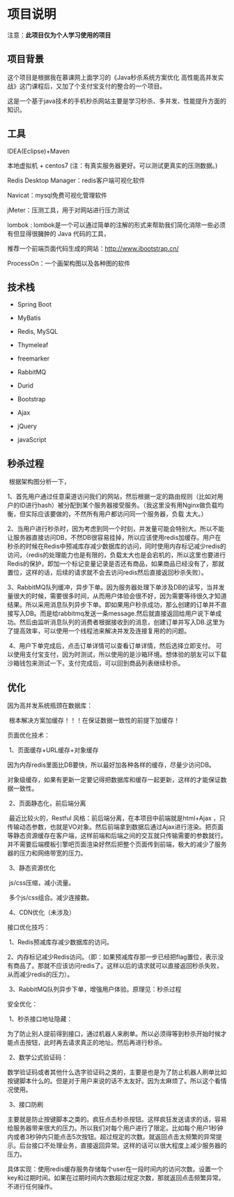 # 项目说明

注意：**此项目仅为个人学习使用的项目**

## 项目背景

 这个项目是根据我在慕课网上面学习的《Java秒杀系统方案优化 高性能高并发实战》这门课程后，又加了个支付宝支付的整合的一个项目。

这是一个基于java技术的手机秒杀网站主要是学习秒杀、多并发、性能提升方面的知识。


## 工具

IDEA(Eclipse)+Maven

本地虚拟机 + centos7 (注：有真实服务器更好。可以测试更真实的压测数据。)

Redis Desktop Manager：redis客户端可视化软件

Navicat：mysql免费可视化管理软件

jMeter：压测工具，用于对网站进行压力测试

lombok : lombok是一个可以通过简单的注解的形式来帮助我们简化消除一些必须有但显得很臃肿的 Java 代码的工具，

推荐一个前端页面代码生成的网站：http://www.ibootstrap.cn/

ProcessOn：一个画架构图以及各种图的软件

## 技术栈

- Spring Boot 

- MyBatis

- Redis, MySQL

- Thymeleaf 

- freemarker

- RabbitMQ

- Durid

- Bootstrap

- Ajax

- jQuery

- javaScript

## 秒杀过程

​	根据架构图分析一下，

​	1、首先用户通过任意渠道访问我们的网站，然后根据一定的路由规则（比如对用户的ID进行hash）被分配到某个服务器接受服务。（我这里没有用Nginx做负载均衡，但实际应该要做的，不然所有用户都访问同一个服务器，负载			太大。）

​	2、当用户进行秒杀时，因为考虑到同一个时刻，并发量可能会特别大。所以不能让服务器直接访问DB，不然DB很容易挂掉，所以应该使用redis加缓存。用户在秒杀的时候在Redis中预减库存减少数据库的访问，同时使用内存标记减少redis的访问，（redis的处理能力也是有限的，负载太大也是会宕机的，所以这里也要进行Redis的保护，即加一个标记变量记录是否还有商品，如果商品已经没有了，那就置位，这样的话，后续的请求就不会去访问redis然后直接返回秒杀失败）。

​	3、RabbitMQ队列缓冲，异步下单。因为服务器处理下单涉及DB的读写，当并发量很大的时候，需要很多时间，从而用户体验会很不好，因为需要等待很久才知道结果。所以采用消息队列异步下单。即如果用户秒杀成功，那么创建的订单并不直接写入DB。而是给rabbitmq发送一条message.然后就直接返回给用户说下单成功。然后由监听消息队列的消费者根据接收到的消息，创建订单并写入DB.这里为了提高效率，可以使用一个线程池来解决并发及连接复用的的问题。

​	4、用户下单完成后，点击订单详情可以查看订单详情，然后选择立即支付。 可以使用支付宝支付，因为时测试，所以使用的是沙箱环境。想体验的朋友可以下载沙箱钱包来测试一下。支付完成后，可以回到商品列表继续秒杀。

## 优化

因为高并发系统瓶颈在数据库：

​	根本解决方案加缓存！！！在保证数据一致性的前提下加缓存！

页面优化技术：

​	1、页面缓存+URL缓存+对象缓存

​			因为内存redis里面比DB要快，所以最好加各种各样的缓存，尽量少访问DB。 

​			对象级缓存，如果有更新一定要记得把数据库和缓存一起更新，这样的才能保证数据一致性。

​	2、页面静态化，前后端分离

​			最近比较火的，Restful 风格：前后端分离，在本项目中前端就是html+Ajax ，只传输动态参数，也就是VO对象。然后前端拿到数据后通过Ajax进行渲染。把页面等静态资源缓存在客户端，这样前端和后端之间的交互就只传输需要的参数就行。并不需要后端模板引擎吧页面渲染好然后把整个页面传到前端，极大的减少了服务器的压力和网络带宽的压力。

​	3、静态资源优化

​			js/css压缩，减小流量。

​			多个js/css组合。减少连接数。

​	4、CDN优化（未涉及）

接口优化技巧：

​	1、Redis预减库存减少数据库的访问。

​	2、内存标记减少Redis访问。（即：如果预减库存那一步已经把flag置位，表示没有商品了。那就不应该访问redis了。这样以后的请求就可以直接返回秒杀失败，从而减少redis的压力）。

​	3、RabbitMQ队列异步下单，增强用户体验。原理见：秒杀过程

安全优化：

​	1、秒杀接口地址隐藏：

​			为了防止别人提前得到接口，通过机器人来刷单。所以必须得等到秒杀开始时候才能点击按钮，此时再去请求真正的地址。然后再进行秒杀。

​	2、数学公式验证码：

​			数学验证码或者其他什么选字验证码之类的，主要是也是为了防止机器人刷单比如按键脚本什么的。但是对于用户来说的话不太友好。因为太麻烦了。所以这个看情况使用。

​	3、接口防刷

​			主要就是防止按键脚本之类的。疯狂点击秒杀按钮。这样疯狂发送请求的话，容易给服务器带来很大的压力。所以我们对每个用户进行了限定。比如每个用户1秒钟内或者3秒钟内只能点击5次按钮。超过规定的次数。就返回点击太频繁的异常提示。后台接口不处理业务，直接返回异常。这样的话可以很大程度上减少服务器的压力。

​	具体实现：使用redis缓存服务存储每个user在一段时间内的访问次数。设置一个key和过期时间。如果在过期时间内次数超过规定次数，那就返回点击频繁异常。不进行任何操作。

